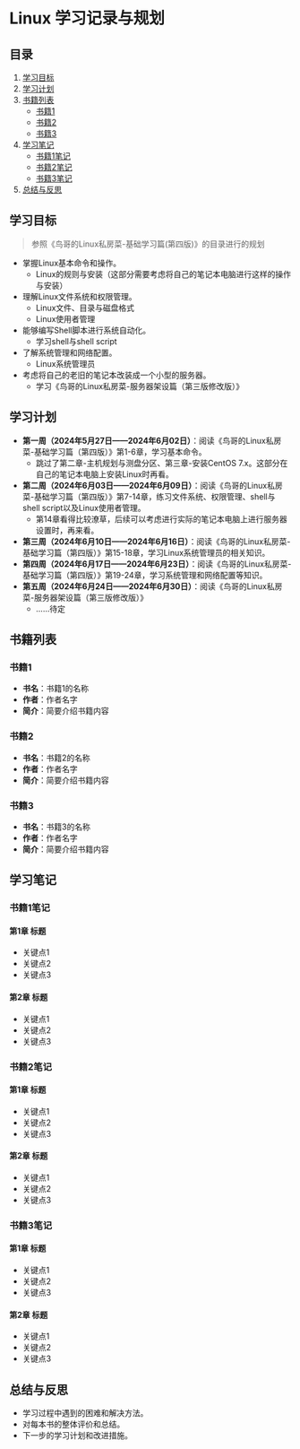 # Linux 学习记录与规划

## 目录
1. [学习目标](#学习目标)
2. [学习计划](#学习计划)
3. [书籍列表](#书籍列表)
    - [书籍1](#书籍1)
    - [书籍2](#书籍2)
    - [书籍3](#书籍3)
4. [学习笔记](#学习笔记)
    - [书籍1笔记](#书籍1笔记)
    - [书籍2笔记](#书籍2笔记)
    - [书籍3笔记](#书籍3笔记)
5. [总结与反思](#总结与反思)

## 学习目标

> 参照《鸟哥的Linux私房菜-基础学习篇(第四版)》的目录进行的规划

- 掌握Linux基本命令和操作。
  - Linux的规则与安装（这部分需要考虑将自己的笔记本电脑进行这样的操作与安装）
- 理解Linux文件系统和权限管理。
  - Linux文件、目录与磁盘格式
  - Linux使用者管理
- 能够编写Shell脚本进行系统自动化。
  - 学习shell与shell script
- 了解系统管理和网络配置。
  - Linux系统管理员
- 考虑将自己的老旧的笔记本改装成一个小型的服务器。
  - 学习《鸟哥的Linux私房菜-服务器架设篇（第三版修改版）》

## 学习计划
- **第一周（2024年5月27日——2024年6月02日）**：阅读《鸟哥的Linux私房菜-基础学习篇（第四版）》第1-6章，学习基本命令。
  - 跳过了第二章-主机规划与测盘分区、第三章-安装CentOS 7.x。这部分在自己的笔记本电脑上安装Linux时再看。
- **第二周（2024年6月03日——2024年6月09日）**：阅读《鸟哥的Linux私房菜-基础学习篇（第四版）》第7-14章，练习文件系统、权限管理、shell与shell script以及Linux使用者管理。
  - 第14章看得比较潦草，后续可以考虑进行实际的笔记本电脑上进行服务器设置时，再来看。
- **第三周（2024年6月10日——2024年6月16日）**：阅读《鸟哥的Linux私房菜-基础学习篇（第四版）》第15-18章，学习Linux系统管理员的相关知识。
- **第四周（2024年6月17日——2024年6月23日）**：阅读《鸟哥的Linux私房菜-基础学习篇（第四版）》第19-24章，学习系统管理和网络配置等知识。
- **第五周（2024年6月24日——2024年6月30日）**：阅读《鸟哥的Linux私房菜-服务器架设篇（第三版修改版）》
  - ……待定

## 书籍列表
### 书籍1
- **书名**：书籍1的名称
- **作者**：作者名字
- **简介**：简要介绍书籍内容

### 书籍2
- **书名**：书籍2的名称
- **作者**：作者名字
- **简介**：简要介绍书籍内容

### 书籍3
- **书名**：书籍3的名称
- **作者**：作者名字
- **简介**：简要介绍书籍内容

## 学习笔记

### 书籍1笔记
#### 第1章 标题
- 关键点1
- 关键点2
- 关键点3

#### 第2章 标题
- 关键点1
- 关键点2
- 关键点3

### 书籍2笔记
#### 第1章 标题
- 关键点1
- 关键点2
- 关键点3

#### 第2章 标题
- 关键点1
- 关键点2
- 关键点3

### 书籍3笔记
#### 第1章 标题
- 关键点1
- 关键点2
- 关键点3

#### 第2章 标题
- 关键点1
- 关键点2
- 关键点3

## 总结与反思
- 学习过程中遇到的困难和解决方法。
- 对每本书的整体评价和总结。
- 下一步的学习计划和改进措施。